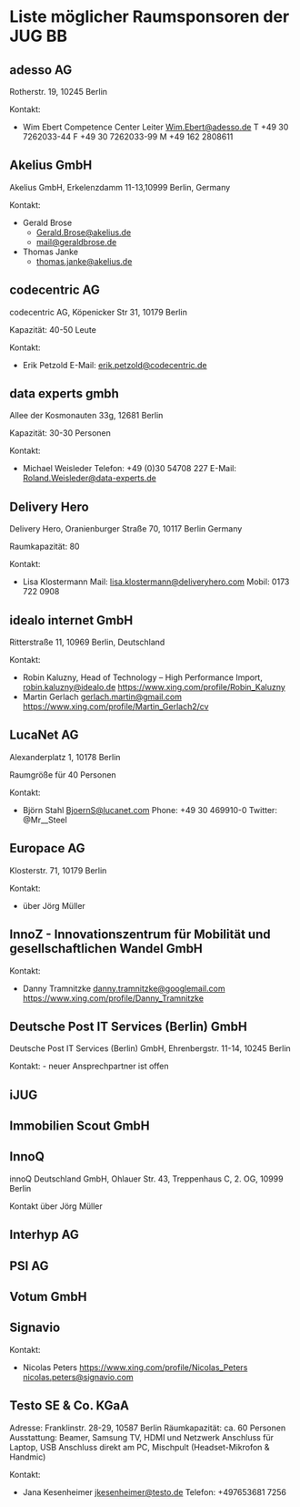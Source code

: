 # Liste möglicher Raumsponsoren der JUG BB

## adesso AG

Rotherstr. 19, 10245 Berlin

Kontakt:
  - Wim Ebert
    Competence Center Leiter
    Wim.Ebert@adesso.de
    T +49 30 7262033-44
    F +49 30 7262033-99
    M +49 162 2808611

## Akelius GmbH

Akelius GmbH, Erkelenzdamm 11-13,10999 Berlin, Germany

Kontakt:
  - Gerald Brose
    - Gerald.Brose@akelius.de
    - mail@geraldbrose.de 
  - Thomas Janke 
    - thomas.janke@akelius.de
    
## codecentric AG

codecentric AG, Köpenicker Str 31, 10179 Berlin

Kapazität: 40-50 Leute

Kontakt:
 - Erik Petzold
   E-Mail: erik.petzold@codecentric.de


## data experts gmbh

Allee der Kosmonauten 33g, 12681 Berlin

Kapazität: 30-30 Personen

Kontakt:
 - Michael Weisleder
   Telefon: +49 (0)30 54708 227
   E-Mail: 	Roland.Weisleder@data-experts.de

## Delivery Hero

Delivery Hero, Oranienburger Straße 70, 10117 Berlin Germany

Raumkapazität: 80

Kontakt:
  - Lisa Klostermann
    Mail: lisa.klostermann@deliveryhero.com
    Mobil: 0173 722 0908
           
## idealo internet GmbH

Ritterstraße 11, 10969 Berlin, Deutschland

Kontakt:
  - Robin Kaluzny, Head of Technology – High Performance Import,
    robin.kaluzny@idealo.de
    https://www.xing.com/profile/Robin_Kaluzny
  - Martin Gerlach
    gerlach.martin@gmail.com
    https://www.xing.com/profile/Martin_Gerlach2/cv
    
    
## LucaNet AG

Alexanderplatz 1, 10178 Berlin

Raumgröße für 40 Personen

Kontakt:
  - Björn Stahl
    BjoernS@lucanet.com
    Phone: +49 30 469910-0
    Twitter: @Mr__Steel
        

## Europace AG

Klosterstr. 71, 10179 Berlin

Kontakt:
  - über Jörg Müller

## InnoZ - Innovationszentrum für Mobilität und gesellschaftlichen Wandel GmbH

Kontakt:
  - Danny Tramnitzke
    danny.tramnitzke@googlemail.com
    https://www.xing.com/profile/Danny_Tramnitzke


## Deutsche Post IT Services (Berlin) GmbH

Deutsche Post IT Services (Berlin) GmbH, Ehrenbergstr. 11-14, 10245 Berlin

Kontakt:
    - neuer Ansprechpartner ist offen
    
## iJUG

## Immobilien Scout GmbH

## InnoQ

innoQ Deutschland GmbH, Ohlauer Str. 43, Treppenhaus C, 2. OG, 10999 Berlin

Kontakt über Jörg Müller

## Interhyp AG

## PSI AG

## Votum GmbH

## Signavio

Kontakt:
  - Nicolas Peters
    https://www.xing.com/profile/Nicolas_Peters
    nicolas.peters@signavio.com

## Testo SE & Co. KGaA

Adresse: Franklinstr. 28-29, 10587 Berlin 
Räumkapazität: ca. 60 Personen
Ausstattung: Beamer, Samsung TV, HDMI und Netzwerk Anschluss für Laptop, 
USB Anschluss direkt am PC, Mischpult (Headset-Mikrofon & Handmic)

Kontakt:
  - Jana Kesenheimer
    jkesenheimer@testo.de
    Telefon: +497653681 7256
